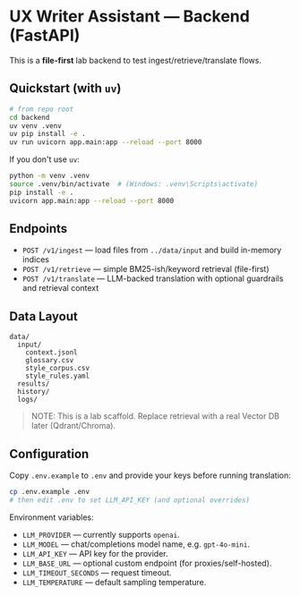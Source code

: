 # UX Writer Assistant — Backend (FastAPI)

This is a **file-first** lab backend to test ingest/retrieve/translate flows.

## Quickstart (with `uv`)
```bash
# from repo root
cd backend
uv venv .venv
uv pip install -e .
uv run uvicorn app.main:app --reload --port 8000
```

If you don't use `uv`:
```bash
python -m venv .venv
source .venv/bin/activate  # (Windows: .venv\Scripts\activate)
pip install -e .
uvicorn app.main:app --reload --port 8000
```

## Endpoints
- `POST /v1/ingest` — load files from `../data/input` and build in-memory indices
- `POST /v1/retrieve` — simple BM25-ish/keyword retrieval (file-first) 
- `POST /v1/translate` — LLM-backed translation with optional guardrails and retrieval context

## Data Layout
```
data/
  input/
    context.jsonl
    glossary.csv
    style_corpus.csv
    style_rules.yaml
  results/
  history/
  logs/
```

> NOTE: This is a lab scaffold. Replace retrieval with a real Vector DB later (Qdrant/Chroma).

## Configuration

Copy `.env.example` to `.env` and provide your keys before running translation:

```bash
cp .env.example .env
# then edit .env to set LLM_API_KEY (and optional overrides)
```

Environment variables:
- `LLM_PROVIDER` — currently supports `openai`.
- `LLM_MODEL` — chat/completions model name, e.g. `gpt-4o-mini`.
- `LLM_API_KEY` — API key for the provider.
- `LLM_BASE_URL` — optional custom endpoint (for proxies/self-hosted).
- `LLM_TIMEOUT_SECONDS` — request timeout.
- `LLM_TEMPERATURE` — default sampling temperature.
